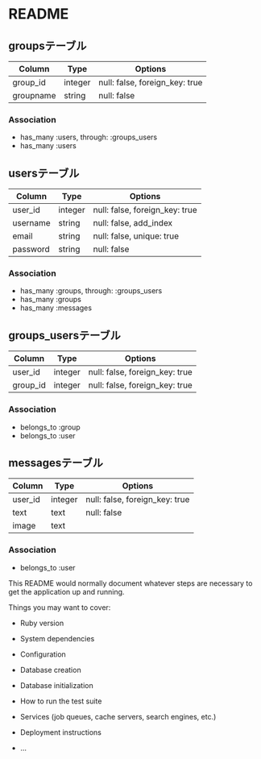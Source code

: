 # README

## groupsテーブル

|Column|Type|Options|
|------|----|-------|
|group_id|integer|null: false, foreign_key: true|
|groupname|string|null: false|

### Association
- has_many :users, through: :groups_users
- has_many :users


## usersテーブル

|Column|Type|Options|
|------|----|-------|
|user_id|integer|null: false, foreign_key: true|
|username|string|null: false, add_index|
|email|string|null: false, unique: true|
|password|string|null: false|

### Association
- has_many :groups, through: :groups_users
- has_many :groups
- has_many :messages


## groups_usersテーブル

|Column|Type|Options|
|------|----|-------|
|user_id|integer|null: false, foreign_key: true|
|group_id|integer|null: false, foreign_key: true|

### Association
- belongs_to :group
- belongs_to :user


## messagesテーブル

|Column|Type|Options|
|------|----|-------|
|user_id|integer|null: false, foreign_key: true|
|text|text|null: false|
|image|text||

### Association
- belongs_to :user


This README would normally document whatever steps are necessary to get the
application up and running.

Things you may want to cover:

* Ruby version

* System dependencies

* Configuration

* Database creation

* Database initialization

* How to run the test suite

* Services (job queues, cache servers, search engines, etc.)

* Deployment instructions

* ...
